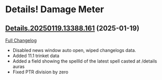 # Details! Damage Meter

## [Details.20250119.13388.161](https://github.com/Tercioo/Details-Damage-Meter/tree/Details.20250119.13388.161) (2025-01-19)
[Full Changelog](https://github.com/Tercioo/Details-Damage-Meter/compare/Details.20250113.13349.161...Details.20250119.13388.161) 

- Disabled news window auto open, wiped changelogs data.  
- Added 11.1 trinket data  
- Added a field showing the spellId of the latest spell casted at /details auras  
- Fixed PTR division by zero  
